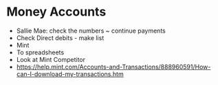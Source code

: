 # Money Accounts

* Sallie Mae: check the numbers ~ continue payments
* Check Direct debits - make list
* Mint
* To spreadsheets
* Look at Mint Competitor
* https://help.mint.com/Accounts-and-Transactions/888960591/How-can-I-download-my-transactions.htm


